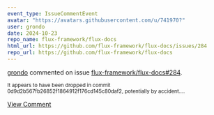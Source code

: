 ```yaml
---
event_type: IssueCommentEvent
avatar: "https://avatars.githubusercontent.com/u/741970?"
user: grondo
date: 2024-10-23
repo_name: flux-framework/flux-docs
html_url: https://github.com/flux-framework/flux-docs/issues/284
repo_url: https://github.com/flux-framework/flux-docs
---
```


<a href='https://github.com/grondo' target='_blank'>grondo</a> commented on issue <a href='https://github.com/flux-framework/flux-docs/issues/284' target='_blank'>flux-framework/flux-docs#284</a>.

<small>It appears to have been dropped in commit 0d9d2b567fb26852f1864912f176cd145c80daf2, potentially by accident....</small>

<a href='https://github.com/flux-framework/flux-docs/issues/284' target='_blank'>View Comment</a>